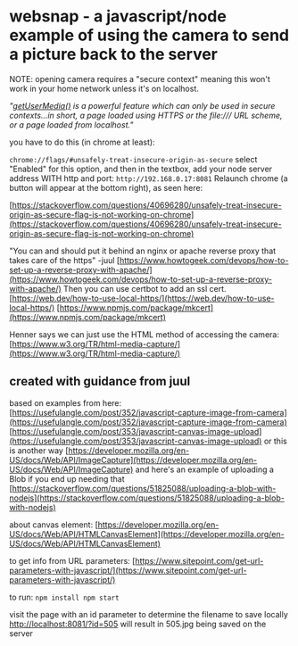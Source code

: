 # websnap - a javascript/node example of using the camera to send a picture back to the server
NOTE: opening camera requires a "secure context" meaning this won't work in your home network unless it's on localhost.

*"[getUserMedia()](https://developer.mozilla.org/en-US/docs/Web/API/MediaDevices/getUserMedia)
 is a powerful feature which can only be used in secure contexts...in short, a page loaded using HTTPS or the file:/// URL scheme, or a page loaded from localhost."*

you have to do this (in chrome at least):

`chrome://flags/#unsafely-treat-insecure-origin-as-secure`
select "Enabled" for this option, and then in the textbox, add your node server address WITH http and port:
`http://192.168.0.17:8081`
Relaunch chrome (a button will appear at the bottom right), as seen here:

[https://stackoverflow.com/questions/40696280/unsafely-treat-insecure-origin-as-secure-flag-is-not-working-on-chrome](https://stackoverflow.com/questions/40696280/unsafely-treat-insecure-origin-as-secure-flag-is-not-working-on-chrome)

"You can and should put it behind an nginx or apache reverse proxy that takes care of the https" -juul
[https://www.howtogeek.com/devops/how-to-set-up-a-reverse-proxy-with-apache/](https://www.howtogeek.com/devops/how-to-set-up-a-reverse-proxy-with-apache/)
Then you can use certbot to add an ssl cert.
[https://web.dev/how-to-use-local-https/](https://web.dev/how-to-use-local-https/)
[https://www.npmjs.com/package/mkcert](https://www.npmjs.com/package/mkcert)

Henner says we can just use the HTML method of accessing the camera:
[https://www.w3.org/TR/html-media-capture/](https://www.w3.org/TR/html-media-capture/)

## created with guidance from juul

based on examples from here:
[https://usefulangle.com/post/352/javascript-capture-image-from-camera](https://usefulangle.com/post/352/javascript-capture-image-from-camera)
[https://usefulangle.com/post/353/javascript-canvas-image-upload](https://usefulangle.com/post/353/javascript-canvas-image-upload)
or this is another way
[https://developer.mozilla.org/en-US/docs/Web/API/ImageCapture](https://developer.mozilla.org/en-US/docs/Web/API/ImageCapture)
and here's an example of uploading a Blob if you end up needing that
[https://stackoverflow.com/questions/51825088/uploading-a-blob-with-nodejs](https://stackoverflow.com/questions/51825088/uploading-a-blob-with-nodejs)

about canvas element:
[https://developer.mozilla.org/en-US/docs/Web/API/HTMLCanvasElement](https://developer.mozilla.org/en-US/docs/Web/API/HTMLCanvasElement)

to get info from URL parameters:
[https://www.sitepoint.com/get-url-parameters-with-javascript/](https://www.sitepoint.com/get-url-parameters-with-javascript/)

to run:
`npm install
npm start`

visit the page with an id parameter to determine the filename to save locally
[http://localhost:8081/?id=505](http://localhost:8081/?id=505)
will result in 505.jpg being saved on the server
